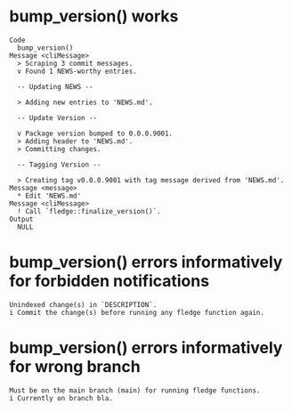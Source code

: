 # bump_version() works

    Code
      bump_version()
    Message <cliMessage>
      > Scraping 3 commit messages.
      v Found 1 NEWS-worthy entries.
      
      -- Updating NEWS --
      
      > Adding new entries to 'NEWS.md'.
      
      -- Update Version --
      
      v Package version bumped to 0.0.0.9001.
      > Adding header to 'NEWS.md'.
      > Committing changes.
      
      -- Tagging Version --
      
      > Creating tag v0.0.0.9001 with tag message derived from 'NEWS.md'.
    Message <message>
      * Edit 'NEWS.md'
    Message <cliMessage>
      ! Call `fledge::finalize_version()`.
    Output
      NULL

# bump_version() errors informatively for forbidden notifications

    Unindexed change(s) in `DESCRIPTION`.
    i Commit the change(s) before running any fledge function again.

# bump_version() errors informatively for wrong branch

    Must be on the main branch (main) for running fledge functions.
    i Currently on branch bla.

